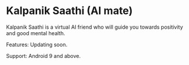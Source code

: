 # Kalpanik Saathi (AI mate)

Kalpanik Saathi is a virtual AI friend who will guide you towards positivity and good mental health.

Features:
Updating soon.

Support:
Android 9 and above.
